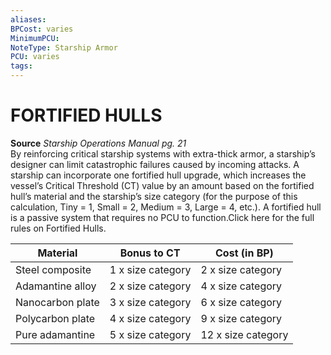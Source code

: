 ```yaml
---
aliases: 
BPCost: varies
MinimumPCU: 
NoteType: Starship Armor
PCU: varies
tags: 
---
```

# FORTIFIED HULLS

**Source** _Starship Operations Manual pg. 21_  
By reinforcing critical starship systems with extra-thick armor, a starship’s designer can limit catastrophic failures caused by incoming attacks. A starship can incorporate one fortified hull upgrade, which increases the vessel’s Critical Threshold (CT) value by an amount based on the fortified hull’s material and the starship’s size category (for the purpose of this calculation, Tiny = 1, Small = 2, Medium = 3, Large = 4, etc.). A fortified hull is a passive system that requires no PCU to function.Click here for the full rules on Fortified Hulls.

| Material | Bonus to CT | Cost (in BP) |
| --- | --- | --- |
| Steel composite | 1 x size category | 2 x size category |
| Adamantine alloy | 2 x size category | 4 x size category |
| Nanocarbon plate | 3 x size category | 6 x size category |
| Polycarbon plate | 4 x size category | 9 x size category |
| Pure adamantine | 5 x size category | 12 x size category |